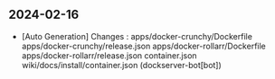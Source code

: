 
## 2024-02-16
 * [Auto Generation] Changes : apps/docker-crunchy/Dockerfile apps/docker-crunchy/release.json apps/docker-rollarr/Dockerfile apps/docker-rollarr/release.json container.json wiki/docs/install/container.json (dockserver-bot[bot])
